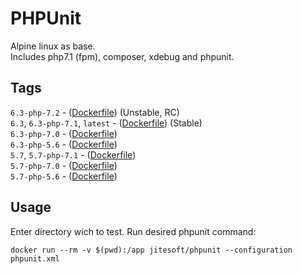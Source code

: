 # PHPUnit

Alpine linux as base.  
Includes php7.1 (fpm), composer, xdebug and phpunit.  
  

## Tags
`6.3-php-7.2` - ([Dockerfile](https://github.com/jitesoft/docker-phpunit/blob/6.3-php-7.2/Dockerfile)) (Unstable, RC)  
`6.3`, `6.3-php-7.1`, `latest` - ([Dockerfile](https://github.com/jitesoft/docker-phpunit/blob/master/Dockerfile)) (Stable)  
`6.3-php-7.0` - ([Dockerfile](https://github.com/jitesoft/docker-phpunit/blob/6.3-php-7.0/Dockerfile))  
`6.3-php-5.6` - ([Dockerfile](https://github.com/jitesoft/docker-phpunit/blob/6.3-php-5.6/Dockerfile))  
`5.7`, `5.7-php-7.1` - ([Dockerfile](https://github.com/jitesoft/docker-phpunit/blob/5.7/Dockerfile))  
`5.7-php-7.0` - ([Dockerfile](https://github.com/jitesoft/docker-phpunit/blob/5.7-php-7.0/Dockerfile))  
`5.7-php-5.6` - ([Dockerfile](https://github.com/jitesoft/docker-phpunit/blob/5.7-php-5.6/Dockerfile))  

## Usage

Enter directory wich to test. Run desired phpunit command:  
  
```
docker run --rm -v $(pwd):/app jitesoft/phpunit --configuration phpunit.xml
```